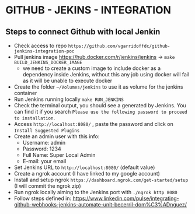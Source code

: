 # GITHUB - JEKINS - INTEGRATION

## Steps to connect Github with local Jenkin

- Check access to repo `https://github.com/vgarridoffdc/github-jenkins-integration-poc`
- Pull jenkins image https://hub.docker.com/r/jenkins/jenkins -> `make BUILD_JENKINS_DOCKER_IMAGE`
  - we need to create a custom image to include docker as a dependency inside Jenkins, without this any job using docker will fail as it will be unable to execute docker
- Create the folder `~/Volumes/jenkins` to use it as volume for the jenkins container
- Run Jenkins running locally `make RUN_JENKINS`
- Check the terminal output, you should see a generated by Jenkins. You can find it if you search `Please use the following password to proceed to installation`.
- Access `http://localhost:8080/` , paste the password and click on `Install Suggested Plugins` 
- Create an admin user with this info:
  - Username: admin
  - Password: 1234
  - Full Name: Super Local Admin
  - E-mail: your email
- Set Jenkins URL to `http://localhost:8080/` (default value)
- Create a ngrok account (I have linked to my google account)
- Install and setup ngrok `https://dashboard.ngrok.com/get-started/setup` (I will commit the ngrok zip)
- Run ngrok locally aiming to the Jenkins port with `./ngrok http 8080`
- Follow steps defined in: https://www.linkedin.com/pulse/integrating-github-webhooks-jenkins-automate-unit-becerril-dom%C3%ADnguez/

